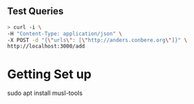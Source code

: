 ## Test Queries

```bash
> curl -i \
-H "Content-Type: application/json" \
-X POST -d "{\"urls\": [\"http://anders.conbere.org\"]}" \
http://localhost:3000/add
```

# Getting Set up
sudo apt install musl-tools

